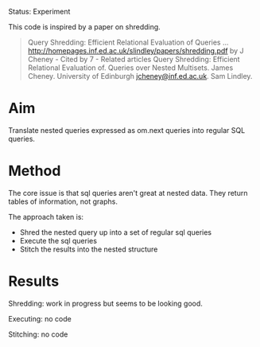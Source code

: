 
Status: Experiment

This code is inspired by a paper on shredding.

> Query Shredding: Efficient Relational Evaluation of Queries ...
> http://homepages.inf.ed.ac.uk/slindley/papers/shredding.pdf
> by J Cheney - ‎Cited by 7 - ‎Related articles
> Query Shredding: Efficient Relational Evaluation of. Queries over Nested Multisets. James Cheney. University of Edinburgh jcheney@inf.ed.ac.uk. Sam Lindley.


# Aim

Translate nested queries expressed as om.next queries into regular SQL queries.

# Method

The core issue is that sql queries aren't great at nested data.  They return tables of information, not graphs. 

The approach taken is:

* Shred the nested query up into a set of regular sql queries
* Execute the sql queries
* Stitch the results into the nested structure

# Results

Shredding: work in progress but seems to be looking good.

Executing: no code

Stitching: no code



